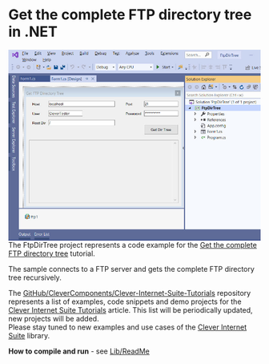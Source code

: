 # Get the complete FTP directory tree in .NET

<img align="left" src="FtpDirTree..jpg"/>

The FtpDirTree project represents a code example for the [Get the complete FTP directory tree](https://www.clevercomponents.com/portal/kb/a139/get-the-complete-ftp-directory-tree_.aspx) tutorial.   

The sample connects to a FTP server and gets the complete FTP directory tree recursively.   

The [GitHub/CleverComponents/Clever-Internet-Suite-Tutorials](https://github.com/CleverComponents/Clever-Internet-Suite-Tutorials) repository represents a list of examples, code snippets and demo projects for the [Clever Internet Suite Tutorials](https://www.clevercomponents.com/articles/article035/) article. This list will be periodically updated, new projects will be added.   
Please stay tuned to new examples and use cases of the [Clever Internet Suite](https://www.clevercomponents.com/products/inetsuite/) library.

**How to compile and run** - see [Lib/ReadMe](./Lib/ReadMe.md)   
